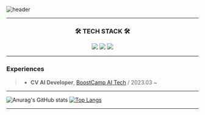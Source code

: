 ![header](https://capsule-render.vercel.app/api?type=waving&color=timeAuto&height=300&section=header&text=JUNHA's%20Github&fontSize=80)

---

<h3 align="center">🛠 TECH STACK 🛠</h3>
<p align="center">
    <img src="https://img.shields.io/badge/Kotlin-7F52FF?style=flat&logo=Kotlin&logoColor=white"/>
    <img src="https://img.shields.io/badge/Python-3776AB?style=flat&logo=Python&logoColor=white"/>
    <img src="https://img.shields.io/badge/C++-00599C?style=flat&logo=c%2B%2B&logoColor=white"/>
    <br/>
    
---

### Experiences
> * __CV AI Developer__, [BoostCamp AI Tech](https://boostcamp.connect.or.kr/) / 2023.03 ~

---
    
![Anurag's GitHub stats](https://github-readme-stats.vercel.app/api?username=junha-lee&show_icons=true)
[![Top Langs](https://github-readme-stats.vercel.app/api/top-langs/?username=junha-lee&layout=compact)](https://github.com/junha-lee/github-readme-stats)

---
